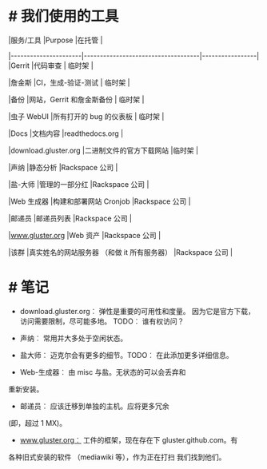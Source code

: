 # # 我们使用的工具

|服务/工具 |Purpose                            |在托管 |

|----------------------|------------------------------------|-----------------|
|Gerrit |代码审查 | 临时架 |

|詹金斯 |CI，生成-验证-测试 | 临时架 |

|备份 |网站，Gerrit 和詹金斯备份 | 临时架 |

|虫子 WebUI |所有打开的 bug 的仪表板 | 临时架 |

|Docs                 |文档内容 |readthedocs.org |

|download.gluster.org |二进制文件的官方下载网站 |临时架 |

|声纳 |静态分析 |Rackspace 公司 |

|盐-大师 |管理的一部分红 |Rackspace 公司 |

|Web 生成器 |构建和部署网站 Cronjob |Rackspace 公司 |

|邮递员 |邮递员列表 |Rackspace 公司 |

|www.gluster.org |Web 资产 |Rackspace 公司 |

|该群 |真实姓名的网站服务器 （和做 it 所有服务器） |Rackspace 公司 |


# # 笔记
* download.gluster.org︰ 弹性是重要的可用性和度量。
因为它是官方下载，访问需要限制，尽可能多地。
TODO︰ 谁有权访问？
* 声纳︰ 常用并大多处于空闲状态。
* 盐大师︰ 迈克尔会有更多的细节。TODO︰ 在此添加更多详细信息。

* Web-生成器︰ 由 misc 与盐。无状态的可以会丢弃和

重新安装。
* 邮递员︰ 应该迁移到单独的主机。应将更多冗余

(即，超过 1 MX)。
* www.gluster.org︰ 工件的框架，现在存在下 gluster.github.com。有

各种旧式安装的软件 （mediawiki 等），作为正在打扫
我们找到他们。
